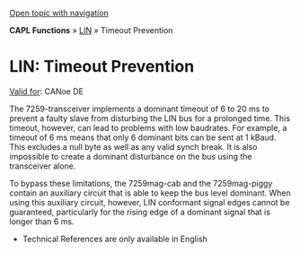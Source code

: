 [Open topic with navigation](../../../../CANoeDEFamily.htm#Topics/CAPLFunctions/LIN/CAPLfunctionsLINTimeoutPrevention.md)

**CAPL Functions** » [LIN](CAPLfunctionsLINOverview.md) » Timeout Prevention

# LIN: Timeout Prevention

[Valid for](../../Shared/FeatureAvailability.md):  CANoe DE

The 7259-transceiver implements a dominant timeout of 6 to 20 ms to prevent a faulty slave from disturbing the LIN bus for a prolonged time. This timeout, however, can lead to problems with low baudrates. For example, a timeout of 6 ms means that only 6 dominant bits can be sent at 1 kBaud. This excludes a null byte as well as any valid synch break. It is also impossible to create a dominant disturbance on the bus using the transceiver alone.

To bypass these limitations, the 7259mag-cab and the 7259mag-piggy contain an auxiliary circuit that is able to keep the bus level dominant. When using this auxiliary circuit, however, LIN conformant signal edges cannot be guaranteed, particularly for the rising edge of a dominant signal that is longer than 6 ms.

- Technical References are only available in English
